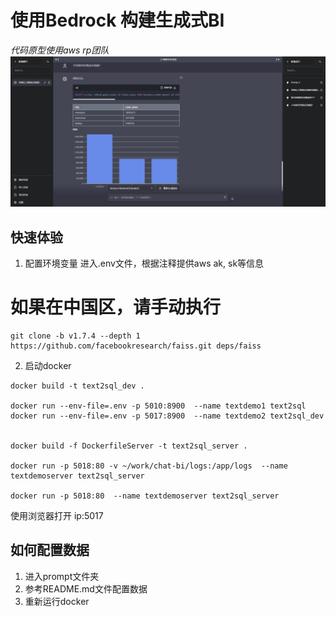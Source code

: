 
# 使用Bedrock 构建生成式BI
*代码原型使用aws rp团队*
![图示](assets/demo1.jpg)
## 快速体验
1. 配置环境变量
进入.env文件，根据注释提供aws ak, sk等信息


# 如果在中国区，请手动执行
```
git clone -b v1.7.4 --depth 1 https://github.com/facebookresearch/faiss.git deps/faiss
```
2. 启动docker
```
docker build -t text2sql_dev .

docker run --env-file=.env -p 5010:8900  --name textdemo1 text2sql
docker run --env-file=.env -p 5017:8900  --name textdemo2 text2sql_dev


docker build -f DockerfileServer -t text2sql_server .

docker run -p 5018:80 -v ~/work/chat-bi/logs:/app/logs  --name textdemoserver text2sql_server

docker run -p 5018:80  --name textdemoserver text2sql_server
```

使用浏览器打开
ip:5017



## 如何配置数据
1. 进入prompt文件夹
2. 参考README.md文件配置数据
3. 重新运行docker 



